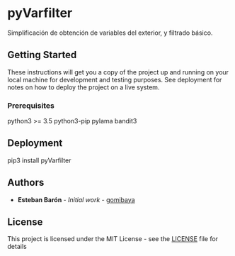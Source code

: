 # pyVarfilter

Simplificación de obtención de variables del exterior, y filtrado básico.

## Getting Started

These instructions will get you a copy of the project up and running on your local machine for development and testing purposes. See deployment for notes on how to deploy the project on a live system.

### Prerequisites

python3 >= 3.5
python3-pip
pylama
bandit3


## Deployment

pip3 install pyVarfilter


## Authors

* **Esteban Barón** - *Initial work* - [gomibaya](https://github.com/gomibaya)


## License

This project is licensed under the MIT License - see the [LICENSE](LICENSE) file for details

